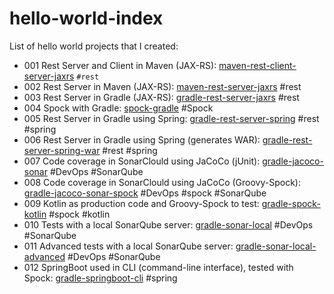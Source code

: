 # hello-world-index
List of hello world projects that I created:

* 001 Rest Server and Client in Maven (JAX-RS): [maven-rest-client-server-jaxrs](https://github.com/topera/maven-rest-client-server-jaxrs) `#rest`
* 002 Rest Server in Maven (JAX-RS): [maven-rest-server-jaxrs](https://github.com/topera/maven-rest-server-jaxrs) #rest
* 003 Rest Server in Gradle (JAX-RS): [gradle-rest-server-jaxrs](https://github.com/topera/gradle-rest-server-jaxrs) #rest
* 004 Spock with Gradle: [spock-gradle](https://github.com/topera/gradle-spock) #Spock
* 005 Rest Server in Gradle using Spring: [gradle-rest-server-spring](https://github.com/topera/gradle-rest-server-spring) #rest #spring
* 006 Rest Server in Gradle using Spring (generates WAR): [gradle-rest-server-spring-war](https://github.com/topera/gradle-rest-server-spring-war) #rest #spring
* 007 Code coverage in SonarClould using JaCoCo (jUnit): [gradle-jacoco-sonar](https://github.com/topera/gradle-jacoco-sonar) #DevOps #SonarQube
* 008 Code coverage in SonarClould using JaCoCo (Groovy-Spock): [gradle-jacoco-sonar-spock](https://github.com/topera/gradle-jacoco-sonar-spock) #DevOps #spock #SonarQube
* 009 Kotlin as production code and Groovy-Spock to test: [gradle-spock-kotlin](https://github.com/topera/gradle-spock-kotlin) #spock #kotlin
* 010 Tests with a local SonarQube server: [gradle-sonar-local](https://github.com/topera/gradle-sonar-local) #DevOps #SonarQube
* 011 Advanced tests with a local SonarQube server: [gradle-sonar-local-advanced](https://github.com/topera/gradle-sonar-local-advanced) #DevOps #SonarQube
* 012 SpringBoot used in CLI (command-line interface), tested with Spock: [gradle-springboot-cli](https://github.com/topera/gradle-springboot-cli) #spring
